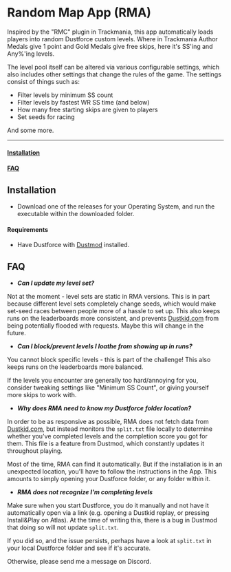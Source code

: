 # Random Map App (RMA)

Inspired by the "RMC" plugin in Trackmania, this app automatically loads players into
random Dustforce custom levels. Where in Trackmania Author Medals give 1 point
and Gold Medals give free skips, here it's SS'ing and Any%'ing levels.

The level pool itself can be altered via various configurable settings, which
also includes other settings that change the rules of the game. The settings
consist of things such as:
- Filter levels by minimum SS count
- Filter levels by fastest WR SS time (and below)
- How many free starting skips are given to players
- Set seeds for racing

And some more.

---

#### [Installation](#installation)

#### [FAQ](#faq)

## Installation

- Download one of the releases for your Operating System, and run the executable within the downloaded folder.

#### Requirements

- Have Dustforce with [Dustmod](http://dustmod.com/) installed.

## FAQ
- ***Can I update my level set?***<br/>

Not at the moment - level sets are static in RMA versions. This is in part because different level sets completely change seeds, which would make set-seed races between people more of a hassle to set up. This also keeps runs on the leaderboards more consistent, and prevents [Dustkid.com](https://dustkid.com) from being potentially flooded with requests. Maybe this will change in the future.

- ***Can I block/prevent levels I loathe from showing up in runs?***

You cannot block specific levels - this is part of the challenge! This also keeps runs on the leaderboards more balanced.

If the levels you encounter are generally too hard/annoying for you, consider tweaking settings like "Minimum SS Count", or giving yourself more skips to work with.

- ***Why does RMA need to know my Dustforce folder location?***

In order to be as responsive as possible, RMA does not fetch data from [Dustkid.com](https://dustkid.com), but instead monitors the `split.txt` file locally to determine whether you've completed levels and the completion score you got for them. This file is a feature from Dustmod, which constantly updates it throughout playing.

Most of the time, RMA can find it automatically. But if the installation is in an unexpected location, you'll have to follow the instructions in the App. This amounts to simply opening your Dustforce folder, or any folder within it.

- ***RMA does not recognize I'm completing levels***

Make sure when you start Dustforce, you do it manually and not have it automatically open via a link (e.g. opening a Dustkid replay, or pressing Install&Play on Atlas). At the time of writing this, there is a bug in Dustmod that doing so will not update `split.txt`.

If you did so, and the issue persists, perhaps have a look at `split.txt` in your local Dustforce folder and see if it's accurate.

Otherwise, please send me a message on Discord.
